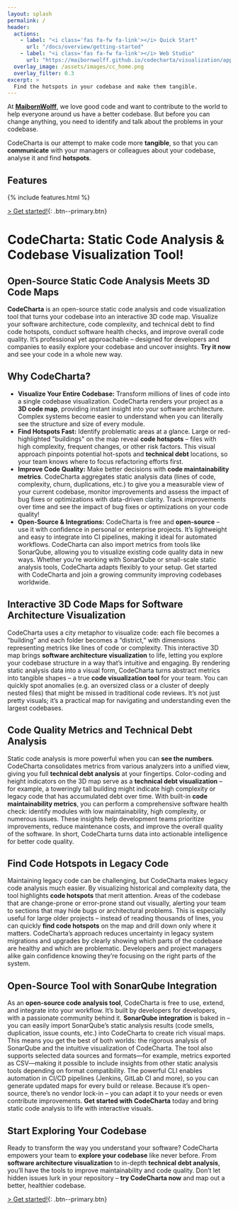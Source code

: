 ```yaml
---
layout: splash
permalink: /
header:
  actions:
    - label: "<i class='fas fa-fw fa-link'></i> Quick Start"
      url: "/docs/overview/getting-started"
    - label: "<i class='fas fa-fw fa-link'></i> Web Studio"
      url: "https://maibornwolff.github.io/codecharta/visualization/app/index.html?file=codecharta.cc.json.gz&file=codecharta_analysis.cc.json.gz"
  overlay_image: /assets/images/cc_home.png
  overlay_filter: 0.3
excerpt: >
  Find the hotspots in your codebase and make them tangible.
---
```


At <a href="https://www.maibornwolff.de/en/">**MaibornWolff**</a>, we love good code and want to contribute to the world to help everyone around us have a better codebase. But before you can change anything, you need to identify and talk about the problems in your codebase.

CodeCharta is our attempt to make code more **tangible**, so that you can **communicate** with your managers or colleagues about your codebase, analyse it and find **hotspots**.

## Features

{% include features.html %}

[> Get started!]({{site.baseurl}}/docs/overview/getting-started){: .btn--primary.btn}

# CodeCharta: Static Code Analysis & Codebase Visualization Tool!

## Open-Source Static Code Analysis Meets 3D Code Maps
**CodeCharta** is an open-source static code analysis and code visualization tool that turns your codebase into an interactive 3D code map. Visualize your software architecture, code complexity, and technical debt to find code hotspots, conduct software health checks, and improve overall code quality. It’s professional yet approachable – designed for developers and companies to easily explore your codebase and uncover insights. **Try it now** and see your code in a whole new way.

## Why CodeCharta?
- **Visualize Your Entire Codebase:** Transform millions of lines of code into a single codebase visualization. CodeCharta renders your project as a **3D code map**, providing instant insight into your software architecture. Complex systems become easier to understand when you can literally see the structure and size of every module.
- **Find Hotspots Fast:** Identify problematic areas at a glance. Large or red-highlighted "buildings" on the map reveal **code hotspots** – files with high complexity, frequent changes, or other risk factors. This visual approach pinpoints potential hot-spots  and **technical debt** locations, so your team knows where to focus refactoring efforts first.
- **Improve Code Quality:** Make better decisions with **code maintainability metrics**. CodeCharta aggregates static analysis data (lines of code, complexity, churn, duplications, etc.) to give you a measurable view of your current codebase, monitor improvements and assess the impact of bug fixes or optimizations with data-driven clarity. Track improvements over time and see the impact of bug fixes or optimizations on your code quality!
- **Open-Source & Integrations:** CodeCharta is free and **open-source** – use it with confidence in personal or enterprise projects. It’s lightweight and easy to integrate into CI pipelines, making it ideal for automated workflows. CodeCharta can also import metrics from tools like SonarQube, allowing you to visualize existing code quality data in new ways. Whether you’re working with SonarQube or small-scale static analysis tools, CodeCharta adapts flexibly to your setup. Get started with CodeCharta and join a growing community improving codebases worldwide.

## Interactive 3D Code Maps for Software Architecture Visualization 
CodeCharta uses a city metaphor to visualize code: each file becomes a “building” and each folder becomes a “district,” with dimensions representing metrics like lines of code or complexity. This interactive 3D map brings **software architecture visualization** to life, letting you explore your codebase structure in a way that’s intuitive and engaging. By rendering static analysis data into a visual form, CodeCharta turns abstract metrics into tangible shapes – a true **code visualization tool** for your team. You can quickly spot anomalies (e.g. an oversized class or a cluster of deeply nested files) that might be missed in traditional code reviews. It’s not just pretty visuals; it’s a practical map for navigating and understanding even the largest codebases.

## Code Quality Metrics and Technical Debt Analysis
Static code analysis is more powerful when you can **see the numbers**. CodeCharta consolidates metrics from various analyzers into a unified view, giving you full **technical debt analysis** at your fingertips. Color-coding and height indicators on the 3D map serve as a **technical debt visualization** – for example, a toweringly tall building might indicate high complexity or legacy code that has accumulated debt over time. With built-in **code maintainability metrics**, you can perform a comprehensive software health check: identify modules with low maintainability, high complexity, or numerous issues. These insights help development teams prioritize improvements, reduce maintenance costs, and improve the overall quality of the software. In short, CodeCharta turns data into actionable intelligence for better code quality.

## Find Code Hotspots in Legacy Code
Maintaining legacy code can be challenging, but CodeCharta makes legacy code analysis much easier. By visualizing historical and complexity data, the tool highlights **code hotspots** that merit attention. Areas of the codebase that are change-prone or error-prone stand out visually, alerting your team to sections that may hide bugs or architectural problems. This is especially useful for large older projects – instead of reading thousands of lines, you can quickly **find code hotspots** on the map and drill down only where it matters. CodeCharta’s approach reduces uncertainty in legacy system migrations and upgrades by clearly showing which parts of the codebase are healthy and which are problematic. Developers and project managers alike gain confidence knowing they’re focusing on the right parts of the system.

## Open-Source Tool with SonarQube Integration
As an **open-source code analysis tool**, CodeCharta is free to use, extend, and integrate into your workflow. It’s built by developers for developers, with a passionate community behind it. **SonarQube integration** is baked in – you can easily import SonarQube’s static analysis results (code smells, duplication, issue counts, etc.) into CodeCharta to create rich visual maps. This means you get the best of both worlds: the rigorous analysis of SonarQube and the intuitive visualization of CodeCharta. The tool also supports selected data sources and formats—for example, metrics exported as CSV—making it possible to include insights from other static analysis tools depending on format compatibility. The powerful CLI enables automation in CI/CD pipelines (Jenkins, GitLab CI and more), so you can generate updated maps for every build or release. Because it’s open-source, there’s no vendor lock-in – you can adapt it to your needs or even contribute improvements. **Get started with CodeCharta** today and bring static code analysis to life with interactive visuals.

## Start Exploring Your Codebase
Ready to transform the way you understand your software? CodeCharta empowers your team to **explore your codebase** like never before. From **software architecture visualization** to in-depth **technical debt analysis**, you’ll have the tools to improve maintainability and code quality. Don’t let hidden issues lurk in your repository – **try CodeCharta now** and map out a better, healthier codebase.

[> Get started!]({{site.baseurl}}/docs/overview/getting-started){: .btn--primary.btn}
